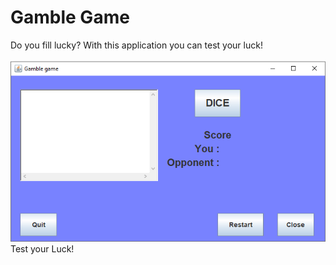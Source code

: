 # Gamble Game
Do you fill lucky?
With  this application you can test your luck!
<br></br>
<img src="https://github.com/FarcasRares/Gamble_game/blob/main/images/game_interface.png">
Test your Luck!
